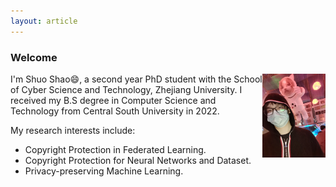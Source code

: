 ```yaml
---
layout: article
---
```

### Welcome

<p>
    <img src=assets/images/avator.jpg width=20% align="right" />
    I'm Shuo Shao😄, a second year PhD student with the School of Cyber Science and Technology, Zhejiang University. I received my B.S degree in Computer Science and Technology from Central South University in 2022.
</p>

My research interests include:

- Copyright Protection in Federated Learning.
- Copyright Protection for Neural Networks and Dataset.
- Privacy-preserving Machine Learning.
